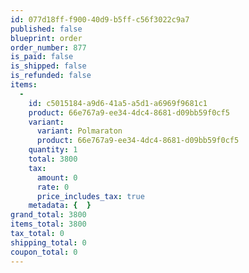 ```yaml
---
id: 077d18ff-f900-40d9-b5ff-c56f3022c9a7
published: false
blueprint: order
order_number: 877
is_paid: false
is_shipped: false
is_refunded: false
items:
  -
    id: c5015184-a9d6-41a5-a5d1-a6969f9681c1
    product: 66e767a9-ee34-4dc4-8681-d09bb59f0cf5
    variant:
      variant: Polmaraton
      product: 66e767a9-ee34-4dc4-8681-d09bb59f0cf5
    quantity: 1
    total: 3800
    tax:
      amount: 0
      rate: 0
      price_includes_tax: true
    metadata: {  }
grand_total: 3800
items_total: 3800
tax_total: 0
shipping_total: 0
coupon_total: 0
---
```

